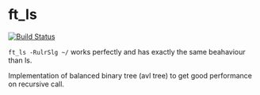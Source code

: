 # ft_ls

[![Build Status](https://travis-ci.org/hugohow/ft_ls.svg?branch=master)](https://travis-ci.org/hugohow/ft_ls)

`ft_ls -RulrSlg ~/` works perfectly and has exactly the same beahaviour than ls.

Implementation of balanced binary tree (avl tree) to get good performance on recursive call.
